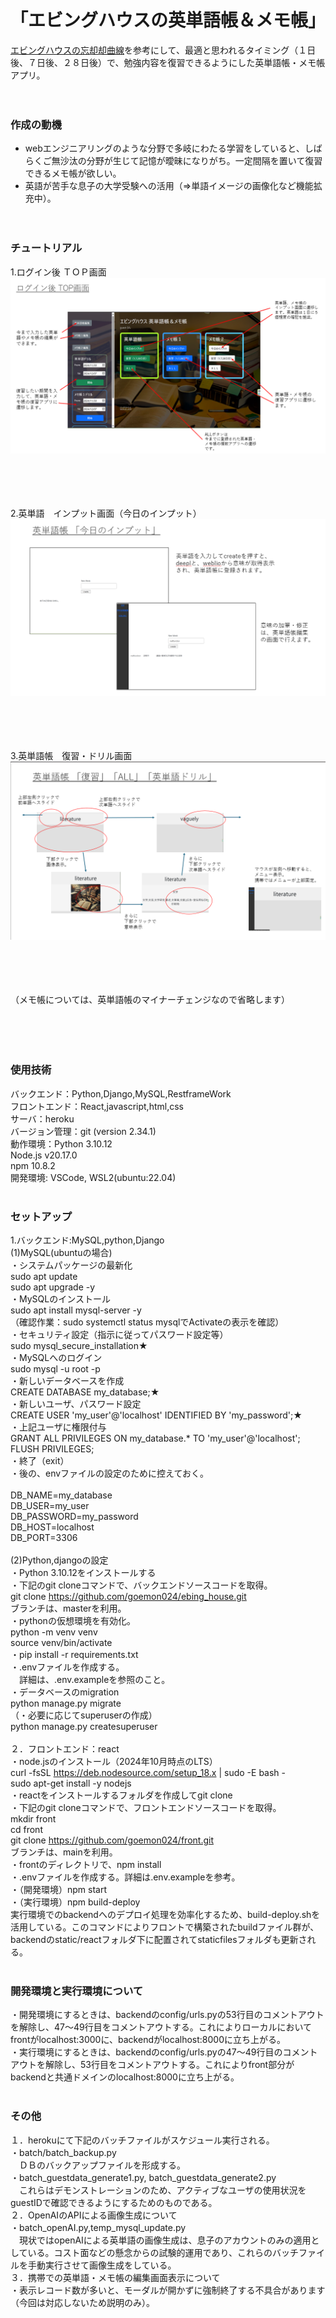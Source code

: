 # 「エビングハウスの英単語帳＆メモ帳」

 [エビングハウスの忘却却曲線](https://ja.wikipedia.org/wiki/%E5%BF%98%E5%8D%B4%E6%9B%B2%E7%B7%9A)を参考にして、最適と思われるタイミング（１日後、７日後、２８日後）で、勉強内容を復習できるようにした英単語帳・メモ帳アプリ。<br><br><br>
  
  
### 作成の動機
- webエンジニアリングのような分野で多岐にわたる学習をしていると、しばらくご無沙汰の分野が生じて記憶が曖昧になりがち。一定間隔を置いて復習できるメモ帳が欲しい。
- 英語が苦手な息子の大学受験への活用（⇒単語イメージの画像化など機能拡充中）。<br><br><br>
  
### チュートリアル
1.ログイン後 ＴＯＰ画面
![トップ画面](./static/images/image_top_react.png)<br><br><br><br><br>
  
2.英単語　インプット画面（今日のインプット）
![インプット画面](./static/images/image_input_react.png)<br><br><br><br><br>
  
3.英単語帳　復習・ドリル画面
![復習・ドリル画面](./static/images/image_card_react.png)<br><br><br><br><br>
  
（メモ帳については、英単語帳のマイナーチェンジなので省略します）<br><br><br><br><br>

### 使用技術
  バックエンド：Python,Django,MySQL,RestframeWork  
  フロントエンド：React,javascript,html,css  
  サーバ：heroku  
  バージョン管理：git (version 2.34.1)  
  動作環境：Python 3.10.12  
           Node.js v20.17.0  
           npm 10.8.2  
  開発環境: VSCode, WSL2(ubuntu:22.04)  
<br>
### セットアップ  
1.バックエンド:MySQL,python,Django  
(1)MySQL(ubuntuの場合)  
・システムパッケージの最新化  
sudo apt update  
sudo apt upgrade -y  
・MySQLのインストール  
sudo apt install mysql-server -y  
（確認作業：sudo systemctl status mysqlでActivateの表示を確認）  
・セキュリティ設定（指示に従ってパスワード設定等）  
sudo mysql_secure_installation★  
・MySQLへのログイン  
sudo mysql -u root -p  
・新しいデータベースを作成  
CREATE DATABASE my_database;★  
・新しいユーザ、パスワード設定  
CREATE USER 'my_user'@'localhost' IDENTIFIED BY 'my_password';★  
・上記ユーザに権限付与  
GRANT ALL PRIVILEGES ON my_database.* TO 'my_user'@'localhost';  
FLUSH PRIVILEGES;  
・終了（exit）  
・後の、envファイルの設定のために控えておく。  
<br>
DB_NAME=my_database  
DB_USER=my_user    
DB_PASSWORD=my_password  
DB_HOST=localhost  
DB_PORT=3306  
<br>
(2)Python,djangoの設定  
・Python 3.10.12をインストールする  
・下記のgit cloneコマンドで、バックエンドソースコードを取得。  
git clone https://github.com/goemon024/ebing_house.git  
ブランチは、masterを利用。  
・pythonの仮想環境を有効化。  
python -m venv venv  
source venv/bin/activate   
・pip install -r requirements.txt  
・.envファイルを作成する。  
　詳細は、.env.exampleを参照のこと。  
・データベースのmigration  
python manage.py migrate  
（・必要に応じてsuperuserの作成）  
python manage.py createsuperuser  
<br>
２．フロントエンド：react  
・node.jsのインストール（2024年10月時点のLTS）  
curl -fsSL https://deb.nodesource.com/setup_18.x | sudo -E bash -  
sudo apt-get install -y nodejs  
・reactをインストールするフォルダを作成してgit clone  
・下記のgit cloneコマンドで、フロントエンドソースコードを取得。  
mkdir front  
cd front  
git clone https://github.com/goemon024/front.git   
ブランチは、mainを利用。  
・frontのディレクトリで、npm install  
・.envファイルを作成する。詳細は.env.exampleを参考。  
・（開発環境）npm start  
・（実行環境）npm build-deploy  
実行環境でのbackendへのデプロイ処理を効率化するため、build-deploy.shを活用している。このコマンドによりフロントで構築されたbuildファイル群が、backendのstatic/reactフォルダ下に配置されてstaticfilesフォルダも更新される。  
<br>
### 開発環境と実行環境について  
・開発環境にするときは、backendのconfig/urls.pyの53行目のコメントアウトを解除し、47～49行目をコメントアウトする。これによりローカルにおいてfrontがlocalhost:3000に、backendがlocalhost:8000に立ち上がる。  
・実行環境にするときは、backendのconfig/urls.pyの47～49行目のコメントアウトを解除し、53行目をコメントアウトする。これによりfront部分がbackendと共通ドメインのlocalhost:8000に立ち上がる。  
<br>
### その他  
１．herokuにて下記のバッチファイルがスケジュール実行される。  
・batch/batch_backup.py  
　ＤＢのバックアップファイルを形成する。  
・batch_guestdata_generate1.py, batch_guestdata_generate2.py  
　これらはデモンストレーションのため、アクティブなユーザの使用状況をguestIDで確認できるようにするためのものである。  
２．OpenAIのAPIによる画像生成について  
・batch_openAI.py,temp_mysql_update.py  
　現状ではopenAIによる英単語の画像生成は、息子のアカウントのみの適用としている。コスト面などの懸念からの試験的運用であり、これらのバッチファイルを手動実行させて画像生成をしている。    
３．携帯での英単語・メモ帳の編集画面表示について  
・表示レコード数が多いと、モーダルが開かずに強制終了する不具合があります（今回は対応しないため説明のみ）。        

